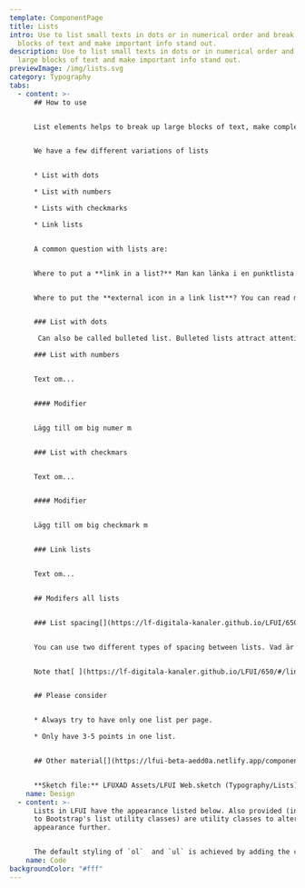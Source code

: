 ```yaml
---
template: ComponentPage
title: Lists
intro: Use to list small texts in dots or in numerical order and break up large
  blocks of text and make important info stand out.
description: Use to list small texts in dots or in numerical order and break up
  large blocks of text and make important info stand out.
previewImage: /img/lists.svg
category: Typography
tabs:
  - content: >-
      ## How to use


      List elements helps to break up large blocks of text, make complex articles and product information easier to grasp, and make key information stand out.


      We have a few different variations of lists


      * List with dots

      * List with numbers

      * Lists with checkmarks

      * Link lists


      A common question with lists are:


      Where to put a **link in a list?** Man kan länka i en punktlista. Vår huvudregel är ju att inte bryta av en text med länkar och att de ska placeras under ett stycke men i detta fall kan användaren ha svårt att koppla ihop vilken länk som tillhör vilken punkt i listan, så därför är regeln här om inte listan leder till en action att bistå varje punkt med sin länk. 


      Where to put the **external icon in a link list**? You can read more about that in the specifik link list part below.


      ### List with dots

       Can also be called bulleted list. Bulleted lists attract attention, support scanning, shorten text, and reveal the relationship of items. 

      ### List with numbers


      Text om...


      #### Modifier


      Lägg till om big numer m


      ### List with checkmars


      Text om...


      #### Modifier


      Lägg till om big checkmark m


      ### Link lists


      Text om...


      ## Modifers all lists


      ### List spacing[](https://lf-digitala-kanaler.github.io/LFUI/650/#/type#list-spacing)


      You can use two different types of spacing between lists. Vad är det för regler när de olika ska användas?


      Note that[ ](https://lf-digitala-kanaler.github.io/LFUI/650/#/links/)link lists also have special rules on their spacing when placed vertically.


      ## Please consider


      * Always try to have only one list per page.

      * Only have 3-5 points in one list.


      ## Other material[](https://lfui-beta-aedd0a.netlify.app/components/web/button-and-links/buttons#other-material)


      **Sketch file:** LFUXAD Assets/LFUI Web.sketch (Typography/Lists)
    name: Design
  - content: >-
      Lists in LFUI have the appearance listed below. Also provided (in addition
      to Bootstrap's list utility classes) are utility classes to alter the list
      appearance further.


      The default styling of `ol`  and `ul` is achieved by adding the corresponding class to the element at hand. This means if you're building an ul, also append the `ul` class to that element (and vice versa in the `ol` case).
    name: Code
backgroundColor: "#fff"
---
```

